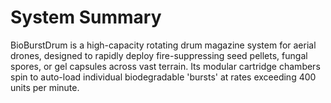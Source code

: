 # System Summary
BioBurstDrum is a high-capacity rotating drum magazine system for aerial drones, designed to rapidly deploy fire-suppressing seed pellets, fungal spores, or gel capsules across vast terrain. Its modular cartridge chambers spin to auto-load individual biodegradable 'bursts' at rates exceeding 400 units per minute.